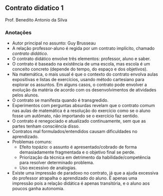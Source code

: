 Contrato didatico 1
---------------------------

Prof. Benedito Antonio da Silva

### Anotações

- Autor principal no assunto: Guy Brusseau
- A relação professor-aluno é regida por um contrato implícito, chamado *contrato didático*.
- O contrato didático envolve três elementos: professor, aluno e saber.
- O contrato é baseado na existência de uma escola, mas escola é um conceito concreto (depende do tempo, do espaço e dos objetivos).
- Na matemática, o mais usual é que o contexto do contrato envolva aulas expositivas e listas de exercícios, usando método cartesiano para explorar os assuntos. Em alguns casos, o contrato pode envolver a evolução da matéria de acordo com os desenvolvimentos de atividades pelos alunos.
- O contrato se manifesta quando é transgredido.
- Experimentos com perguntas absurdas revelam que o contrato comum nas aulas de matemática é a resolução do exercício como se o aluno fosse um autômato, não importando se o exercício faz sentido.
- O contrato é renegociado e atualizado continuamente, sem que as partes tenham consciência disso.
- Contratos mal formulados/entendidos causam dificuldades no aprendizado.
- Problemas comuns:
    - Efeito topázio: o assunto é apresentado/cobrado de forma demasiadamente fragmentada e o objetivo final se perde.
    - Priorização da técnica em detrimento da habilidade/competência para resolver determinado problema.
    - Uso excessivo de analogias.
- Existe uma impressão de paradoxo no contrato, já que a ajuda excessiva do professor atrapalha o aprendizado do aluno. É apenas uma impressão pois a relação didática é apenas transitória, e o aluno aos poucos ganha autonomia.
